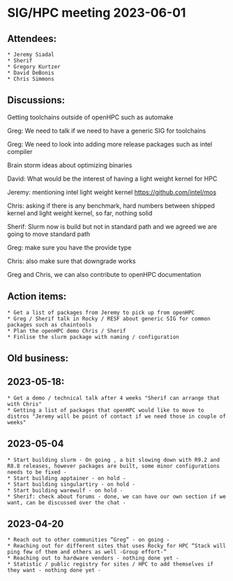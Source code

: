 # SIG/HPC meeting 2023-06-01

## Attendees:
    * Jeremy Siadal
    * Sherif
    * Gregory Kurtzer
    * David DeBonis
    * Chris Simmons

## Discussions:
Getting toolchains outside of openHPC such as automake

Greg: We need to talk if we need to have a generic SIG for toolchains

Greg: We need to look into adding more release packages such as intel compiler

Brain storm ideas about optimizing binaries

David: What would be the interest of having a light weight kernel for HPC

Jeremy: mentioning intel light weight kernel https://github.com/intel/mos

Chris: asking if there is any benchmark, hard numbers between shipped kernel and light weight kernel, so far, nothing solid

Sherif: Slurm now is build but not in standard path and we agreed we are going to move standard path 

Greg: make sure you have the provide type

Chris: also make sure that downgrade works

Greg and Chris, we can also contribute to openHPC documentation

## Action items:
    * Get a list of packages from Jeremy to pick up from openHPC
    * Greg / Sherif talk in Rocky / RESF about generic SIG for common packages such as chaintools
    * Plan the openHPC demo Chris / Sherif
    * Finlise the slurm package with naming / configuration

## Old business:

## 2023-05-18:
    * Get a demo / technical talk after 4 weeks "Sherif can arrange that with Chris"
    * Getting a list of packages that openHPC would like to move to distros "Jeremy will be point of contact if we need those in couple of weeks"

## 2023-05-04
    * Start building slurm - On going , a bit slowing down with R9.2 and R8.8 releases, however packages are built, some minor configurations needs to be fixed -
    * Start building apptainer - on hold -
    * Start building singulartiry - on hold -
    * Start building warewulf - on hold -
    * Sherif: check about forums - done, we can have our own section if we want, can be discussed over the chat -

## 2023-04-20
    * Reach out to other communities “Greg” - on going -
    * Reaching out for different sites that uses Rocky for HPC “Stack will ping few of them and others as well -Group effort-”
    * Reaching out to hardware vendors - nothing done yet -
    * Statistic / public registry for sites / HPC to add themselves if they want - nothing done yet -
